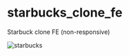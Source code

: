 # starbucks_clone_fe
Starbuck clone FE (non-responsive) 


![starbucks](https://user-images.githubusercontent.com/50013787/189833671-4934ed22-48f9-4858-bd3e-6b208c5d4680.png)
